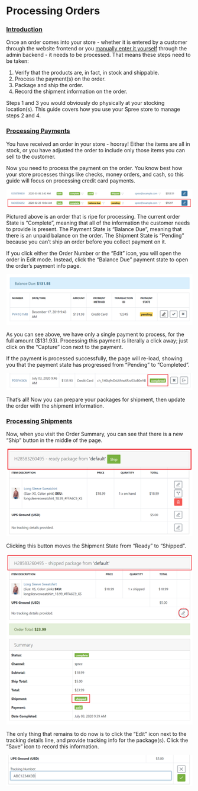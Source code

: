 # Processing Orders

### [Introduction](processing-orders.md#introduction) <a id="introduction"></a>

Once an order comes into your store - whether it is entered by a customer through the website frontend or you [manually enter it yourself](manual-order-entry.md) through the admin backend - it needs to be processed. That means these steps need to be taken:

1. Verify that the products are, in fact, in stock and shippable.
2. Process the payment\(s\) on the order.
3. Package and ship the order.
4. Record the shipment information on the order.

Steps 1 and 3 you would obviously do physically at your stocking location\(s\). This guide covers how you use your Spree store to manage steps 2 and 4.

### [Processing Payments](processing-orders.md#processing-payments) <a id="processing-payments"></a>

You have received an order in your store - hooray! Either the items are all in stock, or you have adjusted the order to include only those items you can sell to the customer.

Now you need to process the payment on the order. You know best how your store processes things like checks, money orders, and cash, so this guide will focus on processing credit card payments.

![Order to Process](../.gitbook/assets/image%20%2876%29.png)

Pictured above is an order that is ripe for processing. The current order State is “Complete”, meaning that all of the information the customer needs to provide is present. The Payment State is “Balance Due”, meaning that there is an unpaid balance on the order. The Shipment State is “Pending” because you can’t ship an order before you collect payment on it.

If you click either the Order Number or the “Edit” icon, you will open the order in Edit mode. Instead, click the “Balance Due” payment state to open the order’s payment info page.

![Payment to Process](../.gitbook/assets/image%20%2897%29.png)

As you can see above, we have only a single payment to process, for the full amount \($131.93\). Processing this payment is literally a click away; just click on the “Capture” icon next to the payment.

If the payment is processed successfully, the page will re-load, showing you that the payment state has progressed from “Pending” to “Completed”.

![Completed Payment](../.gitbook/assets/image%20%2875%29.png)

That’s all! Now you can prepare your packages for shipment, then update the order with the shipment information.

### [Processing Shipments](processing-orders.md#processing-shipments) <a id="processing-shipments"></a>

Now, when you visit the Order Summary, you can see that there is a new “Ship” button in the middle of the page.

![Ship Button](../.gitbook/assets/image%20%2882%29.png)

Clicking this button moves the Shipment State from “Ready” to “Shipped”.

![Order Marked Shipped](../.gitbook/assets/image%20%28103%29.png)

The only thing that remains to do now is to click the “Edit” icon next to the tracking details line, and provide tracking info for the package\(s\). Click the “Save” icon to record this information.

![Input Tracking Info](../.gitbook/assets/image%20%2878%29.png)


